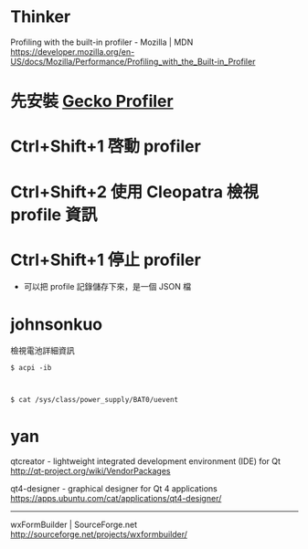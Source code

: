 # Thinker

Profiling with the built-in profiler - Mozilla | MDN
<https://developer.mozilla.org/en-US/docs/Mozilla/Performance/Profiling_with_the_Built-in_Profiler>  
# 先安裝 [Gecko Profiler](https://github.com/bgirard/Gecko-Profiler-Addon/blob/master/geckoprofiler.xpi?raw=true)
# Ctrl+Shift+1 啓動 profiler
# Ctrl+Shift+2 使用 Cleopatra 檢視 profile 資訊
# Ctrl+Shift+1 停止 profiler

* 可以把 profile 記錄儲存下來，是一個 JSON 檔

# johnsonkuo


檢視電池詳細資訊


    $ acpi -ib



    $ cat /sys/class/power_supply/BAT0/uevent


# yan

qtcreator - lightweight integrated development environment (IDE) for Qt
<http://qt-project.org/wiki/VendorPackages>  

qt4-designer - graphical designer for Qt 4 applications
<https://apps.ubuntu.com/cat/applications/qt4-designer/>  

--------

wxFormBuilder | SourceForge.net
<http://sourceforge.net/projects/wxformbuilder/>  